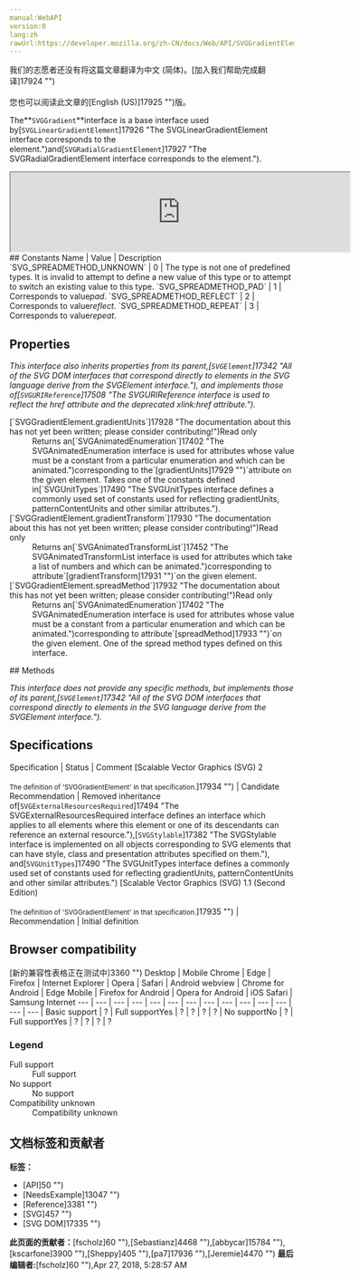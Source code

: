```yaml
---
manual:WebAPI
version:0
lang:zh
rawUrl:https://developer.mozilla.org/zh-CN/docs/Web/API/SVGGradientElement
---
```




<bdi>我们的志愿者还没有将这篇文章翻译为<bdi>中文 (简体)</bdi>。[加入我们帮助完成翻译]17924 "")<br></br>您也可以阅读此文章的[English (US)]17925 "")版。</bdi>






The**`SVGGradient`**interface is a base interface used by[`SVGLinearGradientElement`]17926 "The SVGLinearGradientElement interface corresponds to the <linearGradient> element.")and[`SVGRadialGradientElement`]17927 "The SVGRadialGradientElement interface corresponds to the <RadialGradient> element.").

<iframe src='https://mdn.mozillademos.org/en-US/docs/Web/API/SVGGradientElement$samples/inheritance_diagram?revision=1377385' width='600' height='140'></iframe>
## Constants<a name="Constants"></a>
Name | Value | Description 
`SVG_SPREADMETHOD_UNKNOWN` | 0 | The type is not one of predefined types. It is invalid to attempt to define a new value of this type or to attempt to switch an existing value to this type. 
`SVG_SPREADMETHOD_PAD` | 1 | Corresponds to value<em>pad</em>. 
`SVG_SPREADMETHOD_REFLECT` | 2 | Corresponds to value<em>reflect</em>. 
`SVG_SPREADMETHOD_REPEAT` | 3 | Corresponds to value<em>repeat</em>. 


## Properties<a name="Properties"></a>


<em>This interface also inherits properties from its parent,[`SVGElement`]17342 "All of the SVG DOM interfaces that correspond directly to elements in the SVG language derive from the SVGElement interface."), and implements those of[`SVGURIReference`]17508 "The SVGURIReference interface is used to reflect the href attribute and the deprecated xlink:href attribute.").</em>

<dl><dt>[`SVGGradientElement.gradientUnits`]17928 "The documentation about this has not yet been written; please consider contributing!")Read only</dt><dd>Returns an[`SVGAnimatedEnumeration`]17402 "The SVGAnimatedEnumeration interface is used for attributes whose value must be a constant from a particular enumeration and which can be animated.")corresponding to the`[gradientUnits]17929 "")`attribute on the given element. Takes one of the constants defined in[`SVGUnitTypes`]17490 "The SVGUnitTypes interface defines a commonly used set of constants used for reflecting gradientUnits, patternContentUnits and other similar attributes.").</dd><dt>[`SVGGradientElement.gradientTransform`]17930 "The documentation about this has not yet been written; please consider contributing!")Read only</dt><dd>Returns an[`SVGAnimatedTransformList`]17452 "The SVGAnimatedTransformList interface is used for attributes which take a list of numbers and which can be animated.")corresponding to attribute`[gradientTransform]17931 "")`on the given element.</dd><dt>[`SVGGradientElement.spreadMethod`]17932 "The documentation about this has not yet been written; please consider contributing!")Read only</dt><dd>Returns an[`SVGAnimatedEnumeration`]17402 "The SVGAnimatedEnumeration interface is used for attributes whose value must be a constant from a particular enumeration and which can be animated.")corresponding to attribute`[spreadMethod]17933 "")`on the given element. One of the spread method types defined on this interface.</dd></dl>
## Methods<a name="Methods"></a>


<em>This interface does not provide any specific methods, but implements those of its parent,[`SVGElement`]17342 "All of the SVG DOM interfaces that correspond directly to elements in the SVG language derive from the SVGElement interface.").</em>


## Specifications<a name="Specifications"></a>
Specification | Status | Comment 
[Scalable Vector Graphics (SVG) 2<br></br><small>The definition of &#39;SVGGradientElement&#39; in that specification.</small>]17934 "") | Candidate Recommendation | Removed inheritance of[`SVGExternalResourcesRequired`]17494 "The SVGExternalResourcesRequired interface defines an interface which applies to all elements where this element or one of its descendants can reference an external resource."),[`SVGStylable`]17382 "The SVGStylable interface is implemented on all objects corresponding to SVG elements that can have style, class and presentation attributes specified on them."), and[`SVGUnitTypes`]17490 "The SVGUnitTypes interface defines a commonly used set of constants used for reflecting gradientUnits, patternContentUnits and other similar attributes.") 
[Scalable Vector Graphics (SVG) 1.1 (Second Edition)<br></br><small>The definition of &#39;SVGGradientElement&#39; in that specification.</small>]17935 "") | Recommendation | Initial definition 


## Browser compatibility<a name="Browser_compatibility"></a>
[新的兼容性表格正在测试中<i></i>]3360 "")
<abbr>Desktop<i></i></abbr> | <abbr>Mobile<i></i></abbr> 
<abbr>Chrome<i></i></abbr> | <abbr>Edge<i></i></abbr> | <abbr>Firefox<i></i></abbr> | <abbr>Internet Explorer<i></i></abbr> | <abbr>Opera<i></i></abbr> | <abbr>Safari<i></i></abbr> | <abbr>Android webview<i></i></abbr> | <abbr>Chrome for Android<i></i></abbr> | <abbr>Edge Mobile<i></i></abbr> | <abbr>Firefox for Android<i></i></abbr> | <abbr>Opera for Android<i></i></abbr> | <abbr>iOS Safari<i></i></abbr> | <abbr>Samsung Internet<i></i></abbr> 
 ---  |  ---  |  ---  |  ---  |  ---  |  ---  |  ---  |  ---  |  ---  |  ---  |  ---  |  ---  |  ---  |  ---  | 
Basic support | <abbr>?</abbr> | <abbr>Full support</abbr>Yes | <abbr>?</abbr> | <abbr>?</abbr> | <abbr>?</abbr> | <abbr>?</abbr> | <abbr>No support</abbr>No | <abbr>?</abbr> | <abbr>Full support</abbr>Yes | <abbr>?</abbr> | <abbr>?</abbr> | <abbr>?</abbr> | <abbr>?</abbr> 


### Legend<a name="Legend"></a>
<dl><dt><abbr>Full support</abbr></dt><dd>Full support</dd><dt><abbr>No support</abbr></dt><dd>No support</dd><dt><abbr>Compatibility unknown</abbr></dt><dd>Compatibility unknown</dd></dl>



## 文档标签和贡献者
**标签：**
* [API]50 "")
* [NeedsExample]13047 "")
* [Reference]3381 "")
* [SVG]457 "")
* [SVG DOM]17335 "")

**此页面的贡献者：**[fscholz]60 ""),[Sebastianz]4468 ""),[abbycar]15784 ""),[kscarfone]3900 ""),[Sheppy]405 ""),[pa7]17936 ""),[Jeremie]4470 "")
**最后编辑者:**[fscholz]60 ""),<time>Apr 27, 2018, 5:28:57 AM</time>


